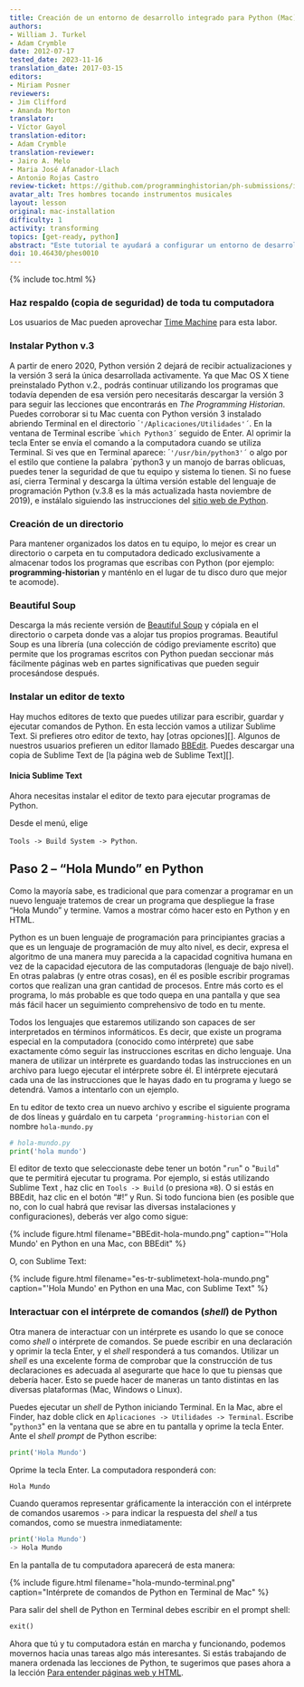 ```yaml
---
title: Creación de un entorno de desarrollo integrado para Python (Mac)
authors:
- William J. Turkel
- Adam Crymble
date: 2012-07-17
tested_date: 2023-11-16
translation_date: 2017-03-15
editors:
- Miriam Posner
reviewers:
- Jim Clifford
- Amanda Morton
translator:
- Víctor Gayol
translation-editor:
- Adam Crymble
translation-reviewer:
- Jairo A. Melo
- Maria José Afanador-Llach
- Antonio Rojas Castro
review-ticket: https://github.com/programminghistorian/ph-submissions/issues/36
avatar_alt: Tres hombres tocando instrumentos musicales
layout: lesson
original: mac-installation
difficulty: 1
activity: transforming
topics: [get-ready, python]
abstract: "Este tutorial te ayudará a configurar un entorno de desarrollo integrado para Python en un computador con el sistema operativo de Apple."
doi: 10.46430/phes0010
---
```


{% include toc.html %}





### Haz respaldo (copia de seguridad) de toda tu computadora

Los usuarios de Mac pueden aprovechar [Time Machine] para esta labor.

### Instalar Python v.3

A partir de enero 2020, Python versión 2 dejará de recibir actualizaciones y la versión 3 será la única desarrollada activamente. Ya que Mac OS X tiene preinstalado Python v.2., podrás continuar utilizando los programas que todavía dependen de esa versión pero necesitarás descargar la versión 3 para seguir las lecciones que encontrarás en *The Programming Historian*. Puedes corroborar si tu Mac cuenta con Python versión 3 instalado abriendo Terminal en el directorio ´`'/Aplicaciones/Utilidades'´`. En la ventana de Terminal escribe ´`which Python3´` seguido de Enter. Al oprimir la tecla Enter se envía el comando a la computadora cuando se utiliza Terminal. Si ves que en Terminal aparece: ´`'/usr/bin/python3'´` o algo por el estilo que contiene la palabra ´python3 y un manojo de barras oblicuas, puedes tener la seguridad de que tu equipo y sistema lo tienen. Si no fuese así, cierra Terminal y descarga la última versión estable del lenguaje de programación Python (v.3.8 es la más actualizada hasta noviembre de 2019), e instálalo siguiendo las instrucciones del [sitio web de Python].

### Creación de un directorio

Para mantener organizados los datos en tu equipo, lo mejor es crear un directorio o carpeta en tu computadora dedicado exclusivamente a almacenar todos los programas que escribas con Python (por ejemplo: **programming-historian** y manténlo en el lugar de tu disco duro que mejor te acomode).

### Beautiful Soup

Descarga la más reciente versión de [Beautiful Soup] y cópiala en el directorio o carpeta donde vas a alojar tus propios programas. Beautiful Soup es una librería (una colección de código previamente escrito) que permite que los programas escritos con Python puedan seccionar más fácilmente páginas web en partes significativas que pueden seguir procesándose después.

### Instalar un editor de texto

Hay muchos editores de texto que puedes utilizar para escribir, guardar y ejecutar comandos de Python. En esta lección vamos a utilizar Sublime Text. Si prefieres otro editor de texto, hay [otras opciones][]. Algunos de nuestros usuarios prefieren un editor llamado [BBEdit][]. Puedes descargar una copia de Sublime Text de [la página web de Sublime Text][].

#### Inicia Sublime Text

Ahora necesitas instalar el editor de texto para ejecutar programas de Python. 

Desde el menú, elige

`Tools -> Build System -> Python`. 

Paso 2 – “Hola Mundo” en Python
-----------------------------------------------

Como la mayoría sabe, es tradicional que para comenzar a programar en un nuevo lenguaje tratemos de crear un programa que despliegue la frase “Hola Mundo” y termine. Vamos a mostrar cómo hacer esto en Python y en HTML.

Python es un buen lenguaje de programación para principiantes gracias a que es un lenguaje de programación de muy alto nivel, es decir, expresa el algoritmo de una manera muy parecida a la capacidad cognitiva humana en vez de la capacidad ejecutora de las computadoras (lenguaje de bajo nivel). En otras palabras (y entre otras cosas), en él es posible escribir programas cortos que realizan una gran cantidad de procesos. Entre más corto es el programa, lo más probable es que todo quepa en una pantalla y que sea más fácil hacer un seguimiento comprehensivo de todo en tu mente.

Todos los lenguajes que estaremos utilizando son capaces de ser interpretados en términos informáticos. Es decir, que existe un programa especial en la computadora (conocido como intérprete) que sabe exactamente cómo seguir las instrucciones escritas en dicho lenguaje. Una manera de utilizar un intérprete es guardando todas las instrucciones en un archivo para luego ejecutar el intérprete sobre él. El intérprete ejecutará cada una de las instrucciones que le hayas dado en tu programa y luego se detendrá. Vamos a intentarlo con un ejemplo.

En tu editor de texto crea un nuevo archivo y escribe el siguiente programa de dos líneas y guárdalo en tu carpeta `‘programming-historian` con el nombre `hola-mundo.py`

```python
# hola-mundo.py
print('hola mundo')
```
El editor de texto que seleccionaste debe tener un botón "`run`" o "`Build`" que te permitirá ejecutar tu programa. Por ejemplo, si estás utilizando Sublime Text , haz clic en `Tools -> Build` (o presiona `⌘B`). O si estás en BBEdit, haz clic en el botón “\#!” y Run. Si todo funciona bien (es posible que no, con lo cual habrá que revisar las diversas instalaciones y configuraciones), deberás ver algo como sigue:

{% include figure.html filename="BBEdit-hola-mundo.png" caption="'Hola Mundo' en Python en una Mac, con BBEdit" %}

O, con Sublime Text:

{% include figure.html filename="es-tr-sublimetext-hola-mundo.png" caption="'Hola Mundo' en Python en una Mac, con Sublime Text" %}

### Interactuar con el intérprete de comandos (*shell*) de Python

Otra manera de interactuar con un intérprete es usando lo que se conoce como *shell* o intérprete de comandos. Se puede escribir en una declaración y oprimir la tecla Enter, y el *shell* responderá a tus comandos. Utilizar un *shell* es una excelente forma de comprobar que la construcción de tus declaraciones es adecuada al asegurarte que hace lo que tu piensas que debería hacer. Esto se puede hacer de maneras un tanto distintas en las diversas plataformas (Mac, Windows o Linux).

Puedes ejecutar un *shell* de Python iniciando Terminal. En la Mac, abre el Finder, haz doble click en  `Aplicaciones -> Utilidades -> Terminal`. Escribe "`python3`" en la ventana que se abre en tu pantalla y oprime la tecla Enter. Ante el *shell prompt* de Python escribe:

```python
print('Hola Mundo')
```

Oprime la tecla Enter. La computadora responderá con:

```python
Hola Mundo
```

Cuando queramos representar gráficamente la interacción con el intérprete de comandos usaremos `->` para indicar la respuesta del *shell* a tus comandos, como se muestra inmediatamente:

```python
print('Hola Mundo')
-> Hola Mundo
```

En la pantalla de tu computadora aparecerá de esta manera:

{% include figure.html filename="hola-mundo-terminal.png" caption="Intérprete de comandos de Python en Terminal de Mac" %}

Para salir del shell de Python en Terminal debes escribir en el prompt shell:

```python
exit()
```

Ahora que tú y tu computadora están en marcha y funcionando, podemos movernos hacia unas tareas algo más interesantes. Si estás trabajando de manera ordenada las lecciones de Python, te sugerimos que pases ahora a la lección [Para entender páginas web y HTML].


[Time Machine]: https://support.apple.com/es-mx/HT201250
[sitio web de Python]: https://www.python.org
[Beautiful Soup]: https://www.crummy.com/software/BeautifulSoup/
[otras opciones de editores de texto]: https://wiki.python.org/moin/PythonEditors/
[BBEdit]: https://www.barebones.com/products/bbedit/
[sitio web de Sublime Text]: https://www.sublimetext.com/download
[Para entender páginas web y HTML]: /es/lecciones/ver-archivos-html
